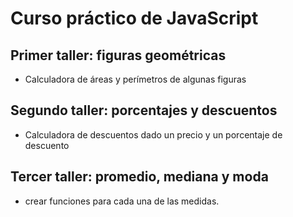 # Curso práctico de JavaScript

## Primer taller: figuras geométricas

- Calculadora de áreas y perímetros de algunas figuras

## Segundo taller: porcentajes y descuentos

- Calculadora de descuentos dado un precio y un porcentaje de descuento

## Tercer taller: promedio, mediana y moda

- crear funciones para cada una de las medidas. 
